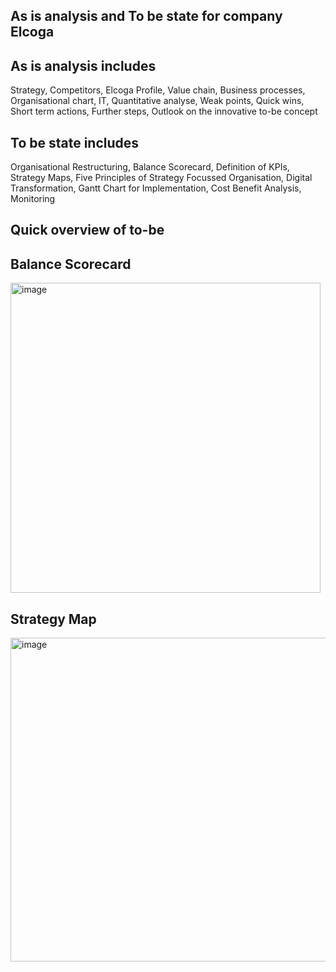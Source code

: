 **As is analysis and To be state for company Elcoga**
--------------------------------------------------------------------------------------------------------------------------------------------------------------------
**As is analysis includes**
----------------------------------------------------------------------------------------------------------------------------------------------------------------------
Strategy,
Competitors,
Elcoga Profile,
Value chain,
Business processes, 
Organisational chart,
IT,
Quantitative analyse,
Weak points,
Quick wins,
Short term actions,
Further steps, Outlook on the innovative to-be concept

**To be state includes**
-----------------------------------------------------------------------------------------------------------------------------------------------------------------------
Organisational Restructuring,
Balance Scorecard, Definition of KPIs,
Strategy Maps,
Five Principles of Strategy Focussed Organisation,
Digital Transformation,
Gantt Chart for Implementation,
Cost Benefit Analysis,
Monitoring

 **Quick overview of to-be**
 ---------------------------------------------------------------------------------------------------------------------------------------------------------------------
**Balance Scorecard**
 ---------------------------------------------------------------------------------------------------------------------------------------------------------------------
<img width="496" alt="image" src="https://github.com/user-attachments/assets/74afe664-2e27-4be6-95c8-9a927569614e" />

**Strategy Map**
-------------------------------------------------------------------------------------------------------------------------------------------------------------------------
<img width="518" alt="image" src="https://github.com/user-attachments/assets/ab5abe65-5b4f-42e7-90ce-dc296ab01f89" />




